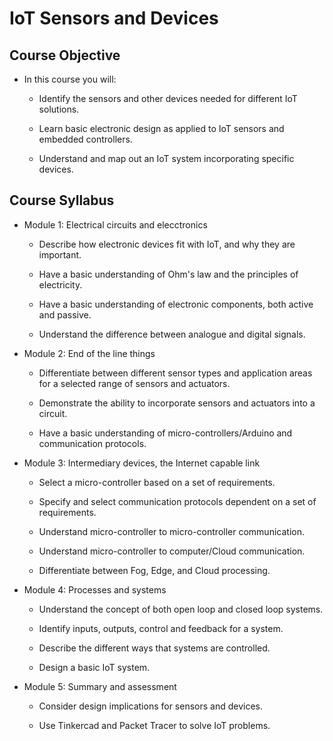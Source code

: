 # **IoT Sensors and Devices**

## **Course Objective**

* In this course you will:

    - Identify the sensors and other devices needed for different IoT solutions.

    - Learn basic electronic design as applied to IoT sensors and embedded controllers.

    - Understand and map out an IoT system incorporating specific devices.

## **Course Syllabus**

* Module 1: Electrical circuits and elecctronics

    - Describe how electronic devices fit with IoT, and why they are important.

    - Have a basic understanding of Ohm's law and the principles of electricity.

    - Have a basic understanding of electronic components, both active and passive.

    - Understand the difference between analogue and digital signals.

* Module 2: End of the line things

    - Differentiate between different sensor types and application areas for a
    selected range of sensors and actuators.

    - Demonstrate the ability to incorporate sensors and actuators into a circuit.

    - Have a basic understanding of micro-controllers/Arduino and communication
    protocols.

* Module 3: Intermediary devices, the Internet capable link

    - Select a micro-controller based on a set of requirements.

    - Specify and select communication protocols dependent on a set of requirements.

    - Understand micro-controller to micro-controller communication.

    - Understand micro-controller to computer/Cloud communication.

    - Differentiate between Fog, Edge, and Cloud processing.

* Module 4: Processes and systems

    - Understand the concept of both open loop and closed loop systems.

    - Identify inputs, outputs, control and feedback for a system.

    - Describe the different ways that systems are controlled.

    - Design a basic IoT system.

* Module 5: Summary and assessment

    - Consider design implications for sensors and devices.

    - Use Tinkercad and Packet Tracer to solve IoT problems.

